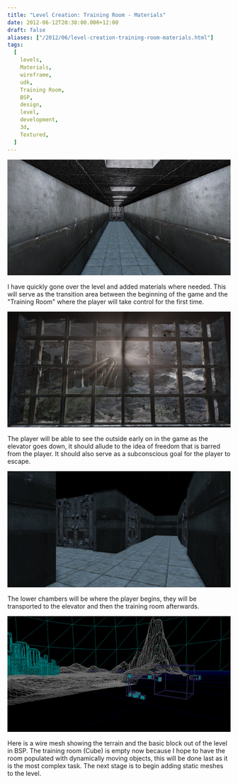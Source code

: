```yaml
---
title: "Level Creation: Training Room - Materials"
date: 2012-06-12T20:38:00.000+12:00
draft: false
aliases: ["/2012/06/level-creation-training-room-materials.html"]
tags:
  [
    levels,
    Materials,
    wireframe,
    udk,
    Training Room,
    BSP,
    design,
    level,
    development,
    3d,
    Textured,
  ]
---
```


![](HallTex.jpg)

I have quickly gone over the level and added materials where needed. This will serve as the transition area between the beginning of the game and the "Training Room" where the player will take control for the first time.

![](OutsideTex.jpg)

The player will be able to see the outside early on in the game as the elevator goes down, it should allude to the idea of freedom that is barred from the player. It should also serve as a subconscious goal for the player to escape.

![](hallTex3.jpg)

The lower chambers will be where the player begins, they will be transported to the elevator and then the training room afterwards.

![](overwireTex.jpg)

Here is a wire mesh showing the terrain and the basic block out of the level in BSP. The training room (Cube) is empty now because I hope to have the room populated with dynamically moving objects, this will be done last as it is the most complex task. The next stage is to begin adding static meshes to the level.

